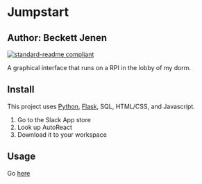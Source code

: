 # Jumpstart
## Author: Beckett Jenen

[![standard-readme compliant](https://img.shields.io/badge/readme%20style-standard-brightgreen.svg?style=flat-square)](https://github.com/RichardLitt/standard-readme)

A graphical interface that runs on a RPI in the lobby of my dorm.

## Install

This project uses [Python](http://nodejs.org), [Flask](https://npmjs.com), SQL, HTML/CSS, and Javascript. 

1. Go to the Slack App store
2. Look up AutoReact
3. Download it to your workspace

## Usage

Go [here](https://jumpstart.csh.rit.edu)
